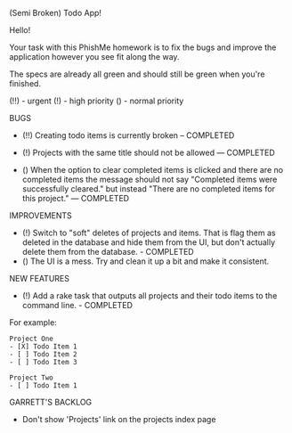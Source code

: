 (Semi Broken) Todo App!

Hello!

Your task with this PhishMe homework is to fix the bugs and improve the application however you see fit along the way.

The specs are already all green and should still be green when you're finished.

(!!) - urgent
(!) - high priority
() - normal priority

BUGS

- (!!) Creating todo items is currently broken – COMPLETED

- (!) Projects with the same title should not be allowed — COMPLETED

- () When the option to clear completed items is clicked and there are no
  completed items the message should not say "Completed items were successfully
  cleared." but instead "There are no completed items for this project."
  — COMPLETED

IMPROVEMENTS

- (!) Switch to "soft" deletes of projects and items. That is flag them as
  deleted in the database and hide them from the UI, but don't actually delete
  them from the database. - COMPLETED
- () The UI is a mess. Try and clean it up a bit and make it consistent.

NEW FEATURES

- (!) Add a rake task that outputs all projects and their todo items to the command line. - COMPLETED

For example:

    Project One
    - [X] Todo Item 1
    - [ ] Todo Item 2
    - [ ] Todo Item 3

    Project Two
    - [ ] Todo Item 1

GARRETT'S BACKLOG

- Don't show 'Projects' link on the projects index page
